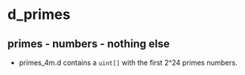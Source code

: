 # d_primes
## primes - numbers - nothing else

- primes_4m.d contains a `uint[]` with the first 2^24 primes numbers.

